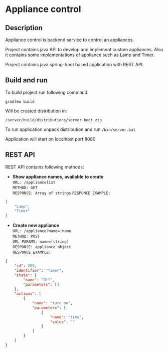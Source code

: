 # Appliance control #
## Description ##
Appliance control is backend service to control an appliances.

Project contains java API to develop and implement custom appliances. Also it contains some implementations of appliance such as Lamp and Timer.

Project contains java spring-boot based application with REST API.

## Build and run ##
To build project run following command:

`gradlew build`

Will be created distribution in:

`/server/build/distributions/server-boot.zip`

To run application unpack distribution and run `/bin/server.bat`

Application will start on localhost port 8080

## REST API ##

REST API contains following methods:
* **Show appliance names, available to create**  
`URL: /appliancelist`  
`METHOD: GET`  
`RESPONSE: Array of strings`
`RESPONCE EXAMPLE:`  
```json
[
    "Lamp",
    "Timer"
]
```
* **Create new appliance**  
`URL: /appliance?name=:name`  
`METHOD: POST`  
`URL PARAMS: name=[string]`  
`RESPONSE: appliance object`  
`RESPONCE EXAMPLE:`  
```json
{
    "id": 289,
    "identifier": "Timer",
    "state": {
        "name": "Off",
        "parameters": []
    },
    "actions": [
        {
            "name": "turn on",
            "parameters": [
                {
                    "name": "time",
                    "value": ""
                }
            ]
        }
    ]
}
```